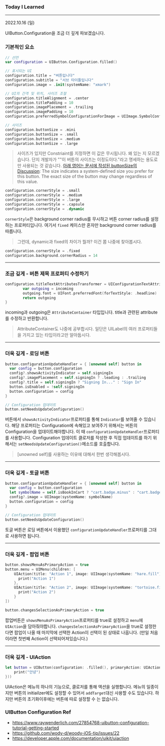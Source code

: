 ### Today I Learned

----

2022.10.16 (일)



UIButton.Configuration을 조금 더 깊게 파보겠습니다. 

### 기본적인 요소 

```swift
// 선언
var configuration = UIButton.Configuration.filled() 

// 표시되는 UI 
configuration.title = "버튼입니다"
configuration.subtitle = "서브 타이틀입니다"
configuration.image = .init(systemName: "xmark")

// UI의 간격 및 위치, 사이즈 조절
configuration.titleAlignment = .center
configuration.titlePadding = 10
configuration.imagePlacement = .trailing
configuration.imagePadding = 10
configuration.preferredSymbolConfigurationForImage = UIImage.SymbolConfiguration(scale: .medium)

// 사이즈 
configuration.buttonSize = .mini 
configuration.buttonSize = .small
configuration.buttonSize = .medium  
configuration.buttonSize = .large 
```

> 사이즈가 있지만 Constriaint를 지정하면 이 값은 무시됩니다. 왜 있는 지 모르겠습니다. 단지 개발자가 ""이 버튼의 사이즈는 이정도이다."라고 명세하는 용도로만 사용되는 것 같습니다.
> [아래 영어는 문서에 작성된 buttonSize의 Discussion](https://developer.apple.com/documentation/uikit/uibutton/configuration/3750783-buttonsize):
> The size indicates a system-defined size you prefer for this button. The exact size of the button may change regardless of this value.

```swift
configuration.cornerStyle = .small
configuration.cornerStyle = .medium
configuration.cornerStyle = .large
configuration.cornerStyle = .capsule
configuration.cornerStyle = .dynamic
```

`cornerStyle`은 background corner radius를 무시하고 버튼 corner radius를 설정하는 프로퍼티입니다. 여기서 `fixed` 케이스만 혼자만 background corner radius를 따릅니다. 

> 그런데, dynamic과 fixed의 차이가 뭘까? 이건 쫌 나중에 찾아봅시다.

```swift
configuration.cornerStyle = .fixed
configuration.background.cornerRadius = 14
```

----

### 조금 깊게 - 버튼 제목 프로퍼티 수정하기

```swift
configuration.titleTextAttributesTransformer = UIConfigurationTextAttributesTransformer { incoming in
		var outgoing = incoming
		outgoing.font = UIFont.preferredFont(forTextStyle: .headline)
		return outgoing
}
```

incoming과 outgoing은 `AttributeContainer` 타입입니다. title과 관련된 attribute를 수정하고 반환합니다.

> AttributeContainer도 나중에 공부합시다. 일단은 UILabel의 여러 프로퍼티들을 가지고 있는 타입이라고만 알아둡시다.

---

### 더욱 깊게 - 로딩 버튼 

```swift
button.configurationUpdateHandler = { [unowned self] button in
  var config = button.configuration
  config?.showsActivityIndicator = self.signingIn
  config?.imagePlacement = self.signingIn ? .leading : .trailing
  config?.title = self.signingIn ? "Signing In..." : "Sign In"
  button.isEnabled = !self.signingIn
  button.configuration = config
}

// Configuration 업데이트
button.setNeedsUpdateConfiguration()
```

버튼에서 `showsActivityIndicator`프로퍼티를 통해 `Indicator`를 보여줄 수 있습니다. 해당 프로퍼티는 Configuration에 속해있고 보여주기 위해서는 버튼의 Configuration을 업데이트해야합니다. 이 때 `configurationUpdateHandler`프로퍼티를 사용합니다. Configuration 업데이트 클로저를 작성한 후 직접 업데이트를 하기 위해서는 `setNeedsUpdateConfiguration()`메소드를 호출합니다.

> [unowned self]를 사용하는 이유에 대해서 한번 생각해봅시다.

----

### 더욱 깊게 - 토글 버튼 

```swift
button.configurationUpdateHandler = { [unowned self] button in
  var config = button.configuration
  let symbolName = self.isBookInCart ? "cart.badge.minus" : "cart.badge.plus"
  config?.image = UIImage(systemName: symbolName)
  button.configuration = config
}

// Configuration 업데이트
button.setNeedsUpdateConfiguration()
```

토글 버튼은 로딩 버튼에서 이용했던 `configurationUpdateHandler`프로퍼티를 그대로 사용하면 됩니다. 

----

### 더욱 깊게 - 팝업 버튼

```swift
button.showsMenuAsPrimaryAction = true
button.menu = UIMenu(children: [
    UIAction(title: "Action 1", image: UIImage(systemName: "hare.fill")) { _ in
      print("Action 1")
    },
    UIAction(title: "Action 2", image: UIImage(systemName: "tortoise.fill")) { _ in
      print("Action 2")
    }
])

button.changesSelectionAsPrimaryAction = true
```

팝업버튼은 `showsMenuAsPrimaryAction`프로퍼티를 true로 설정하고 `menu`에 `UIAction`을 담아줘야합니다. `changesSelectionAsPrimaryAction`을 true로 설정한다면 팝업이 나올 때 마지막에 선택한 Action이 선택이 된 상태로 나옵니다. (만일 처음이라면 첫번째 Action이 선택되어져있습니다.)

----

### 더욱 깊게 - UIAction

```swift
let button = UIButton(configuration: .filled(), primaryAction: UIAction(handler: { action in
    print("안녕")
}))
```

UIAction은 메뉴의 하나의 기능으로, 클로저를 통해 액션을 실행합니다. 메뉴의 일종이지만 버튼의 initiailzer에도 설정할 수 있어서 `addTarget`대신 사용할 수도 있습니다. 하지만 버튼의 초기화이후에는 버튼에 따로 설정할 수 는 없습니다. 





### UIButton Configuration Ref

- https://www.raywenderlich.com/27854768-uibutton-configuration-tutorial-getting-started
- https://github.com/wody-d/woody-iOS-tip/issues/22
- https://developer.apple.com/documentation/uikit/uiaction
